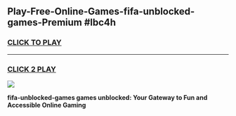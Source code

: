 
## Play-Free-Online-Games-fifa-unblocked-games-Premium #lbc4h
<h3>
<a href="https://premium.freeplayer.one?title=fifa-unblocked-games&ref=8M">CLICK TO PLAY</a></h3>
<hr>

<h3>
<a href="https://premium.freeplayer.one?title=fifa-unblocked-games&ref=8M">CLICK 2 PLAY</a>
  
</h3>

<a href="https://premium.freeplayer.one?title=fifa-unblocked-games&ref=8M"><img src="https://clearcache.store/games.png"></a>


**fifa-unblocked-games games unblocked: Your Gateway to Fun and Accessible Online Gaming**
